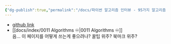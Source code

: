 ```yaml
---
{"dg-publish":true,"permalink":"/docs/파이썬 알고리즘 인터뷰 - 95가지 알고리즘 문제 풀이로 완성하는 코딩테스트/","title":"파이썬 알고리즘 인터뷰 - 95가지 알고리즘 문제 풀이로 완성하는 코딩테스트"}
---
```


- [github link](https://github.com/onlybooks/algorithm-interview#%ED%8C%8C%EC%9D%B4%EC%8D%AC-%EC%95%8C%EA%B3%A0%EB%A6%AC%EC%A6%98-%EC%9D%B8%ED%84%B0%EB%B7%B0)
- [[docs/index/0011 Algorithms ♾️\|0011 Algorithms ♾️]]  
음... 이 페이지를 어떻게 쓰는게 좋으려나? 꿀팁 위주? 북마크 위주?
